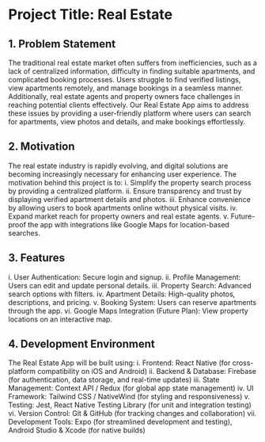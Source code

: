 # Project Title: Real Estate

## 1. Problem Statement
The traditional real estate market often suffers from inefficiencies, such as a lack of centralized
information, difficulty in finding suitable apartments, and complicated booking processes.
Users struggle to find verified listings, view apartments remotely, and manage bookings in a
seamless manner. Additionally, real estate agents and property owners face challenges in
reaching potential clients effectively. Our Real Estate App aims to address these issues by
providing a user-friendly platform where users can search for apartments, view photos and
details, and make bookings effortlessly.

## 2. Motivation
The real estate industry is rapidly evolving, and digital solutions are becoming increasingly
necessary for enhancing user experience. The motivation behind this project is to:
i. Simplify the property search process by providing a centralized platform.
ii. Ensure transparency and trust by displaying verified apartment details and photos.
iii. Enhance convenience by allowing users to book apartments online without physical
visits.
iv. Expand market reach for property owners and real estate agents.
v. Future-proof the app with integrations like Google Maps for location-based searches.

## 3. Features
i. User Authentication: Secure login and signup.
ii. Profile Management: Users can edit and update personal details.
iii. Property Search: Advanced search options with filters.
iv. Apartment Details: High-quality photos, descriptions, and pricing.
v. Booking System: Users can reserve apartments through the app.
vi. Google Maps Integration (Future Plan): View property locations on an interactive map.

## 4. Development Environment
The Real Estate App will be built using:
i. Frontend: React Native (for cross-platform compatibility on iOS and Android)
ii. Backend & Database: Firebase (for authentication, data storage, and real-time updates)
iii. State Management: Context API / Redux (for global app state management)
iv. UI Framework: Tailwind CSS / NativeWind (for styling and responsiveness)
v. Testing: Jest, React Native Testing Library (for unit and integration testing)
vi. Version Control: Git & GitHub (for tracking changes and collaboration)
vii. Development Tools: Expo (for streamlined development and testing), Android Studio &
Xcode (for native builds)
